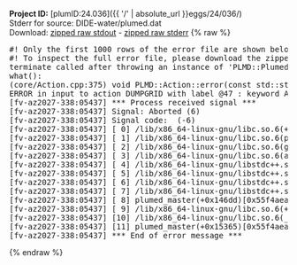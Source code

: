 **Project ID:** [plumID:24.036]({{ '/' | absolute_url }}eggs/24/036/)  
Stderr for source:  DIDE-water/plumed.dat   
Download: [zipped raw stdout](plumed.dat.plumed_master.stdout.txt.zip) - [zipped raw stderr](plumed.dat.plumed_master.stderr.txt.zip) 
{% raw %}
<pre>
#! Only the first 1000 rows of the error file are shown below
#! To inspect the full error file, please download the zipped raw stderr file above
terminate called after throwing an instance of 'PLMD::Plumed::ExceptionError'
what():
(core/Action.cpp:375) void PLMD::Action::error(const std::string&) const
ERROR in input to action DUMPGRID with label @47 : keyword ARG is compulsory for this action
[fv-az2027-338:05437] *** Process received signal ***
[fv-az2027-338:05437] Signal: Aborted (6)
[fv-az2027-338:05437] Signal code:  (-6)
[fv-az2027-338:05437] [ 0] /lib/x86_64-linux-gnu/libc.so.6(+0x45330)[0x7f1da5045330]
[fv-az2027-338:05437] [ 1] /lib/x86_64-linux-gnu/libc.so.6(pthread_kill+0x11c)[0x7f1da509eb2c]
[fv-az2027-338:05437] [ 2] /lib/x86_64-linux-gnu/libc.so.6(gsignal+0x1e)[0x7f1da504527e]
[fv-az2027-338:05437] [ 3] /lib/x86_64-linux-gnu/libc.so.6(abort+0xdf)[0x7f1da50288ff]
[fv-az2027-338:05437] [ 4] /lib/x86_64-linux-gnu/libstdc++.so.6(+0xa5ff5)[0x7f1da54a5ff5]
[fv-az2027-338:05437] [ 5] /lib/x86_64-linux-gnu/libstdc++.so.6(+0xbb0da)[0x7f1da54bb0da]
[fv-az2027-338:05437] [ 6] /lib/x86_64-linux-gnu/libstdc++.so.6(_ZSt10unexpectedv+0x0)[0x7f1da54a5a55]
[fv-az2027-338:05437] [ 7] /lib/x86_64-linux-gnu/libstdc++.so.6(+0xa5a6f)[0x7f1da54a5a6f]
[fv-az2027-338:05437] [ 8] plumed_master(+0x146dd)[0x55f4aea046dd]
[fv-az2027-338:05437] [ 9] /lib/x86_64-linux-gnu/libc.so.6(+0x2a1ca)[0x7f1da502a1ca]
[fv-az2027-338:05437] [10] /lib/x86_64-linux-gnu/libc.so.6(__libc_start_main+0x8b)[0x7f1da502a28b]
[fv-az2027-338:05437] [11] plumed_master(+0x15365)[0x55f4aea05365]
[fv-az2027-338:05437] *** End of error message ***
</pre>
{% endraw %}
